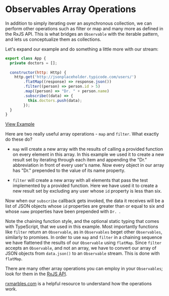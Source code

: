 # Observables Array Operations
In addition to simply iterating over an asynchronous collection, we can perform other operations such as filter or map and many more as defined in the RxJS API. This is what bridges an `Observable` with the iterable pattern, and lets us conceptualize them as collections.

Let's expand our example and do something a little more with our stream:

```js
export class App {
  private doctors = [];
  
  constructor(http: Http) {
    http.get('http://jsonplaceholder.typicode.com/users/')
        .flatMap((response) => response.json())
        .filter((person) => person.id > 5)
        .map((person) => "Dr. " + person.name)
        .subscribe((data) => {
          this.doctors.push(data);
        });
  }
}
```
[View Example](http://plnkr.co/edit/AV5ah0YLjUAHW0cu7mbU?p=preview)


Here are two really useful array operations - `map` and `filter`. What exactly do these do?

* `map` will create a new array with the results of calling a provided function on every element in this array. In this example we used it to create a new result set by iterating through each item and appending the "Dr." abbreviation in front of every user's name. Now every object in our array has "Dr." prepended to the value of its name property. 

* `filter` will create a new array with all elements that pass the test implemented by a provided function. Here we have used it to create a new result set by excluding any user whose `id` property is less than six. 

Now when our `subscribe` callback gets invoked, the data it receives will be a list of JSON objects whose `id` properties are greater than or equal to six and whose `name` properties have been prepended with `Dr. `. 

Note the chaining function style, and the optional static typing that comes with TypeScript, that we used in this example. Most importantly functions like `filter` return an `Observable`, as in `Observables` beget other `Observables`, similarly to promises. In order to use `map` and `filter` in a chaining sequence we have flattened the results of our `Observable` using `flatMap`. Since `filter` accepts an `Observable`, and not an array, we have to convert our array of JSON objects from `data.json()` to an `Observable` stream. This is done with `flatMap`.

There are many other array operations you can employ in your `Observables`; look for them in the [RxJS API](https://github.com/Reactive-Extensions/RxJS). 

[rxmarbles.com](http://rxmarbles.com) is a helpful resource to understand how the operations work.
